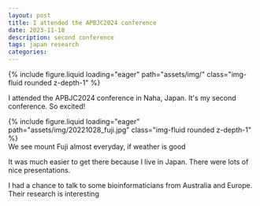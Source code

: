 ```yaml
---
layout: post
title: I attended the APBJC2024 conference
date: 2023-11-18
description: second conference
tags: japan research
categories: 
---
```


<div class="row mt-3">
    <div class="col-sm mt-3 mt-md-0">
        {% include figure.liquid loading="eager" path="assets/img/" class="img-fluid rounded z-depth-1" %}
    </div>
</div>
<div class="caption">
    
</div>

I attended the APBJC2024 conference in Naha, Japan. It's my second conference. So excited!

<div class="row mt-3">
    <div class="col-sm mt-3 mt-md-0">
        {% include figure.liquid loading="eager" path="assets/img/20221028_fuji.jpg" class="img-fluid rounded z-depth-1" %}
    </div>
</div>
<div class="caption">
    We see mount Fuji almost everyday, if weather is good
</div>

It was much easier to get there because I live in Japan. There were lots of nice presentations.

I had a chance to talk to some bioinformaticians from Australia and Europe. Their research is interesting